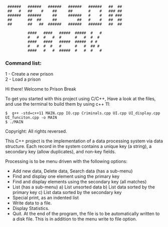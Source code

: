      ######   ######   ######   ######   ######   ##  ##     
     ##   #   ##    #    ##     ##       #    #   ### ##     
     ######   ######     ##     ######   #    #   ## ###     
     ##       ##  ##     ##         ##   #    #   ##  ##     
     ##       ##   ##  ######   ######   ######   ##  ##     
                                                             
              ####   ####   #####  #####  #   #            
              #   #  #   #  #      #   #  #  #             
              ####   ####   #####  #####  # #              
              #   #  #  #   #      #   #  ## #             
              ####   #   #  #####  #   #  #   #            
                                                             
### Command list:
   1 - Create a new prison </br>
   2 - Load a prison 

Hi there! Welcome to Prison Break

To get you started with this project using C/C++, 
Have a look at the files, and use the terminal to build them by using c++ 11:

    $  g++ -std=c++11 MAIN.cpp IO.cpp Criminals.cpp UI.cpp UI_display.cpp UI_funciton.cpp -o MAIN 
    $ ./MAIN
    
    
 Copyright: All rights reversed.


This C++ project is the implementation of a data processing
system via data structure. Each record in the system contains a unique key (a string), a secondary key (allow duplicates), and non-key fields. 

Processing is to be menu driven with the following options:
- Add new data, Delete data, Search data (has a sub-menu)
- Find and display one element using the primary key
- Find and display elements using the secondary key (all matches)
- List (has a sub-menu)
a) List unsorted data
b) List data sorted by the primary key 
c) List data sorted by the secondary key
- Special print, as an indented list
- Write data to a file.
- Display Statistics. 
- Quit.
At the end of the program, the file is to be automatically written to a disk file. This is in addition
to the menu write to file option.


